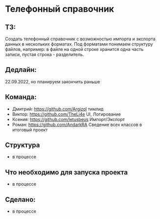 # Телефонный справочник
## ТЗ:
Создать телефонный справочник с возможностью импорта и экспорта данных в нескольких форматах.
Под форматами понимаем структуру файлов, например: в файле на одной строке хранится одна часть записи, пустая строка - разделитель.
## Дедлайн: 
22.09.2022, но планируем закончить раньше
## Команда: 
- Дмитрий: https://github.com/Argizol тимлид
- Виктор: https://github.com/TheLi4e UI, Логирование
- Ксения: https://github.com/letusbeus Импорт/Экспорт
- Роман: https://github.com/AndarkRA Сведение всех классов в итоговый проект
## Структура 
- в процессе
## Что необходимо для запуска проекта
- в процессе
## Сделано:
- в процессе
